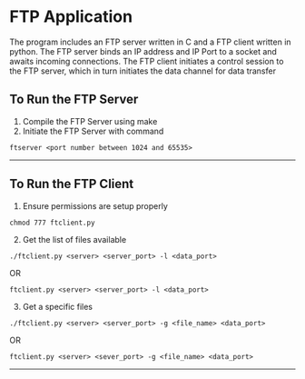 # FTP Application
<p>
The program includes an FTP server written in C and a FTP client written in python.
The FTP server binds an IP address and IP Port to a socket and awaits incoming connections.
The FTP client initiates a control session to the FTP server, which in turn initiates the data
channel for data transfer
</p>

## To Run the FTP Server
1. Compile the FTP Server using make
2. Initiate the FTP Server with command
```
ftserver <port number between 1024 and 65535>
```
--------------------------------------------------------------------------------
## To Run the FTP Client
1. Ensure permissions are setup properly
```
chmod 777 ftclient.py
```
2. Get the list of files available
```
./ftclient.py <server> <server_port> -l <data_port>
```
OR
```
ftclient.py <server> <server_port> -l <data_port>
```
3. Get a specific files
```
./ftclient.py <server> <server_port> -g <file_name> <data_port>
```
OR
```
ftclient.py <server> <sever_port> -g <file_name> <data_port>
```
--------------------------------------------------------------------------------
